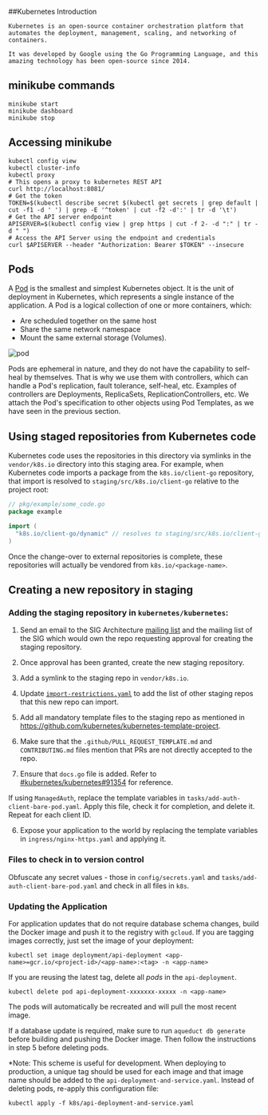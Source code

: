##Kubernetes Introduction
```
Kubernetes is an open-source container orchestration platform that automates the deployment, management, scaling, and networking of containers.

It was developed by Google using the Go Programming Language, and this amazing technology has been open-source since 2014.
```

## minikube commands

```
minikube start
minikube dashboard
minikube stop
```


## Accessing minikube

```
kubectl config view
kubectl cluster-info
kubectl proxy
# This opens a proxy to kubernetes REST API
curl http://localhost:8081/
# Get the token
TOKEN=$(kubectl describe secret $(kubectl get secrets | grep default | cut -f1 -d ' ') | grep -E '^token' | cut -f2 -d':' | tr -d '\t')
# Get the API server endpoint
APISERVER=$(kubectl config view | grep https | cut -f 2- -d ":" | tr -d " ")
# Access the API Server using the endpoint and credentials
curl $APISERVER --header "Authorization: Bearer $TOKEN" --insecure
```

## Pods

A [Pod](https://kubernetes.io/docs/concepts/workloads/pods/pod-overview/) is the smallest and simplest Kubernetes object. It is the unit of deployment in Kubernetes, which represents a single instance of the application. A Pod is a logical collection of one or more containers, which:

* Are scheduled together on the same host
* Share the same network namespace
* Mount the same external storage (Volumes).


![pod](https://d37djvu3ytnwxt.cloudfront.net/assets/courseware/v1/7e115582907db7c7f5edde0d13fc0cd5/asset-v1:LinuxFoundationX+LFS158x+2T2017+type@asset+block/pods.jpg)

Pods are ephemeral in nature, and they do not have the capability to self-heal by themselves. That is why we use them with controllers, which can handle a Pod's replication, fault tolerance, self-heal, etc. Examples of controllers are Deployments, ReplicaSets, ReplicationControllers, etc. We attach the Pod's specification to other objects using Pod Templates, as we have seen in the previous section.

## Using staged repositories from Kubernetes code

Kubernetes code uses the repositories in this directory via symlinks in the
`vendor/k8s.io` directory into this staging area.  For example, when
Kubernetes code imports a package from the `k8s.io/client-go` repository, that
import is resolved to `staging/src/k8s.io/client-go` relative to the project
root:

```go
// pkg/example/some_code.go
package example

import (
  "k8s.io/client-go/dynamic" // resolves to staging/src/k8s.io/client-go/dynamic
)
```

Once the change-over to external repositories is complete, these repositories
will actually be vendored from `k8s.io/<package-name>`.

## Creating a new repository in staging

### Adding the staging repository in `kubernetes/kubernetes`:

1. Send an email to the SIG Architecture
[mailing list](https://groups.google.com/forum/#!forum/kubernetes-sig-architecture)
and the mailing list of the SIG which would own the repo requesting approval
for creating the staging repository.

2. Once approval has been granted, create the new staging repository.

3. Add a symlink to the staging repo in `vendor/k8s.io`.

4. Update [`import-restrictions.yaml`](/staging/publishing/import-restrictions.yaml)
to add the list of other staging repos that this new repo can import.

5. Add all mandatory template files to the staging repo as mentioned in
https://github.com/kubernetes/kubernetes-template-project.

6. Make sure that the `.github/PULL_REQUEST_TEMPLATE.md` and
`CONTRIBUTING.md` files mention that PRs are not directly accepted to the repo.

7. Ensure that `docs.go` file is added. Refer to [#kubernetes/kubernetes#91354](https://github.com/kubernetes/kubernetes/blob/release-1.24/staging/src/k8s.io/client-go/doc.go) for reference.


If using `ManagedAuth`, replace the template variables in `tasks/add-auth-client-bare-pod.yaml`. Apply this file, check it for completion, and delete it. Repeat for each client ID.

6. Expose your application to the world by replacing the template variables in `ingress/nginx-https.yaml` and applying it.

### Files to check in to version control

Obfuscate any secret values - those in `config/secrets.yaml` and `tasks/add-auth-client-bare-pod.yaml` and check in all files in `k8s`.

### Updating the Application

For application updates that do not require database schema changes, build the Docker image and push it to the registry with `gcloud`. If you are tagging images correctly, just set the image of your deployment:

```
kubectl set image deployment/api-deployment <app-name>=gcr.io/<project-id>/<app-name>:<tag> -n <app-name>
```

If you are reusing the latest tag, delete all *pods* in the `api-deployment`.

```
kubectl delete pod api-deployment-xxxxxxx-xxxxx -n <app-name>
```

The pods will automatically be recreated and will pull the most recent image.

If a database update is required, make sure to run `aqueduct db generate` before building and pushing the Docker image. Then follow the instructions in step 5 before deleting pods.

*Note: This scheme is useful for development. When deploying to production, a unique tag should be used for each image and that image name should be added to the `api-deployment-and-service.yaml`. Instead of deleting pods, re-apply this configuration file:

```
kubectl apply -f k8s/api-deployment-and-service.yaml
```


